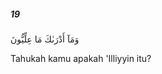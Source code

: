 ##### 19

<span class="ayah">وَمَآ أَدْرَىٰكَ مَا عِلِّيُّونَ</span>

<span class="ayah_translation">Tahukah kamu apakah 'Illiyyin itu?</span>
